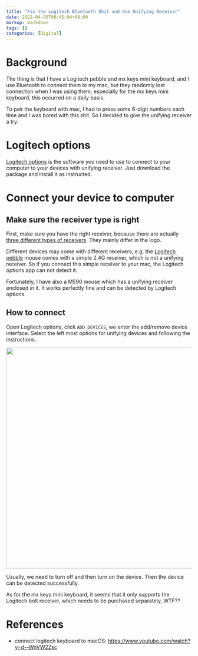 ```yaml
---
title: "Fix the Logitech Bluetooth Shit and Use Unifying Receiver"
date: 2022-04-30T00:45:04+08:00
markup: markdown
tags: []
categories: [Digital]
---
```


# Background

The thing is that I have a Logitech pebble and mx keys mini keyboard, and I use Bluetooth to connect them to my mac,
but they randomly lost connection when I was using them, especially for the mx keys mini keyboard, this occurred on a daily basis.

<!--more-->

To pair the keyboard with mac, I had to press some 6-digit numbers each time and I was bored with this shit.
So I decided to give the unifying receiver a try.

# Logitech options

[Logitech options](https://www.logitech.com/en-us/software/options.html) is the software you need to use to connect to your computer to your devices with unifying receiver.
Just download the package and install it as instructed.

# Connect your device to computer

## Make sure the receiver type is right

First, make sure you have the right receiver, because there are actually [three different types of receivers](https://support.logi.com/hc/en-us/articles/4404726795543).
They mainly differ in the logo.

Different devices may come with different receivers, e.g. the [Logitech pebble](https://www.logitech.com/en-sg/products/mice/m350-pebble-wireless-mouse.html) mouse comes with a simple 2.4G receiver, which is not a unifying receiver.
So if you connect this simple receiver to your mac, the Logitech options app can not detect it.

Fortunately, I have also a M590 mouse which has a unifying receiver enclosed in it.
It works perfectly fine and can be detected by Logitech options.

## How to connect

Open Logitech options, click `ADD DEVICES`, we enter the add/remove device interface.
Select the left most options for unifying devices and following the instructions.

<p align="center">
<img src="https://blog-resource-1257868508.file.myqcloud.com/202204300105711.jpg" width="600">
</p>

Usually, we need to turn off and then turn on the device.
Then the device can be detected successfully.

As for the mx keys mini keyboard, it seems that it only supports the Logitech bolt receiver,
which needs to be purchased separately, WTF??

# References

+ connect logitech keyboard to macOS: https://www.youtube.com/watch?v=d--WnVW2Zsc
